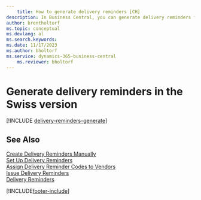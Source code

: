```yaml
---
    title: How to generate delivery reminders [CH]
description: In Business Central, you can generate delivery reminders for all overdue deliveries, or you can create a single delivery reminder manually.
author: brentholtorf
ms.topic: conceptual
ms.devlang: al
ms.search.keywords:
ms.date: 11/17/2023
ms.author: bholtorf
ms.service: dynamics-365-business-central
    ms.reviewer: bholtorf
---
```

# Generate delivery reminders in the Swiss version

[!INCLUDE [delivery-reminders-generate](../includes/ATCHDE/delivery-reminders-generate.md)]

## See Also

[Create Delivery Reminders Manually](how-to-create-delivery-reminders-manually.md)  
[Set Up Delivery Reminders](how-to-set-up-delivery-reminders.md)  
[Assign Delivery Reminder Codes to Vendors](how-to-assign-delivery-reminder-codes-to-vendors.md)  
[Issue Delivery Reminders](how-to-issue-delivery-reminders.md)  
[Delivery Reminders](delivery-reminders.md)  


[!INCLUDE[footer-include](../../includes/footer-banner.md)]
